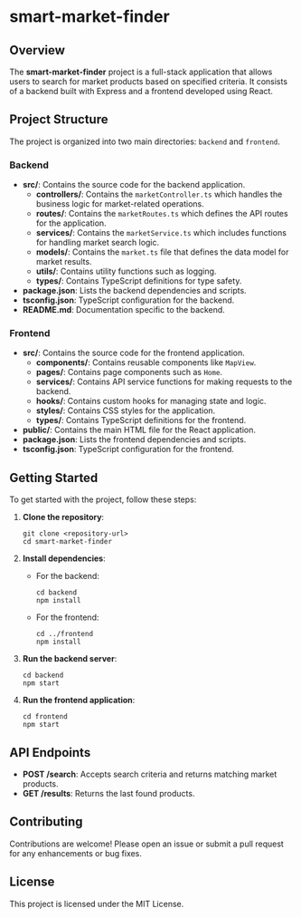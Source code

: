 # smart-market-finder

## Overview
The **smart-market-finder** project is a full-stack application that allows users to search for market products based on specified criteria. It consists of a backend built with Express and a frontend developed using React.

## Project Structure
The project is organized into two main directories: `backend` and `frontend`.

### Backend
- **src/**: Contains the source code for the backend application.
  - **controllers/**: Contains the `marketController.ts` which handles the business logic for market-related operations.
  - **routes/**: Contains the `marketRoutes.ts` which defines the API routes for the application.
  - **services/**: Contains the `marketService.ts` which includes functions for handling market search logic.
  - **models/**: Contains the `market.ts` file that defines the data model for market results.
  - **utils/**: Contains utility functions such as logging.
  - **types/**: Contains TypeScript definitions for type safety.
- **package.json**: Lists the backend dependencies and scripts.
- **tsconfig.json**: TypeScript configuration for the backend.
- **README.md**: Documentation specific to the backend.

### Frontend
- **src/**: Contains the source code for the frontend application.
  - **components/**: Contains reusable components like `MapView`.
  - **pages/**: Contains page components such as `Home`.
  - **services/**: Contains API service functions for making requests to the backend.
  - **hooks/**: Contains custom hooks for managing state and logic.
  - **styles/**: Contains CSS styles for the application.
  - **types/**: Contains TypeScript definitions for the frontend.
- **public/**: Contains the main HTML file for the React application.
- **package.json**: Lists the frontend dependencies and scripts.
- **tsconfig.json**: TypeScript configuration for the frontend.

## Getting Started
To get started with the project, follow these steps:

1. **Clone the repository**:
   ```
   git clone <repository-url>
   cd smart-market-finder
   ```

2. **Install dependencies**:
   - For the backend:
     ```
     cd backend
     npm install
     ```
   - For the frontend:
     ```
     cd ../frontend
     npm install
     ```

3. **Run the backend server**:
   ```
   cd backend
   npm start
   ```

4. **Run the frontend application**:
   ```
   cd frontend
   npm start
   ```

## API Endpoints
- **POST /search**: Accepts search criteria and returns matching market products.
- **GET /results**: Returns the last found products.

## Contributing
Contributions are welcome! Please open an issue or submit a pull request for any enhancements or bug fixes.

## License
This project is licensed under the MIT License.